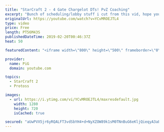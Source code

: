 ```yaml
---
title: "StarCraft 2 - 4 Gate Chargelot DTs! PvZ Coaching"
excerpt: "Bunch of scheduling/lobby stuff i cut from this vid, hope you like the end though! :) Here is the reddit post from the start of the coaching if you are curious: https://www.reddit.com/r/allthingsprotoss/comments/a7dlpo/build_of_the_week_pvz_traps_4gate_chargelotdt/  -- Watch live at https://www.twitch.tv/x5_pig"
originalUrl: https://youtube.com/watch?v=YCvMROEJTL4
type: video
price: Free
length: PT56M43S
publishedDateTime: 2019-02-20T00:46:37Z
heat: 50

featuredContent: "<iframe width=\"800\" height=\"500\" frameborder=\"0\" src=\"https://www.youtube.com/embed/YCvMROEJTL4\" allow=\"accelerometer; autoplay; encrypted-media; gyroscope; picture-in-picture\" allowfullscreen></iframe>"

provider:
  name: PiG
  domain: youtube.com

topics:
  - StarCraft 2
  - Protoss

images:
  - url: https://i.ytimg.com/vi/YCvMROEJTL4/maxresdefault.jpg
    width: 1280
    height: 720
    isCached: true

secured: "aUwPVX5jr6yRQALFT3vdSbYH4+d+NyXZOW89k1sM0TNnBuG6eKljQieqyA3aEVQSIp+Qyvpz0RJko2DpUE3pz5W08PRM2nwImrZQYpozM/1yMgt6NchlJPzrqjAWCFwYvWlSBpyamOAGVNYYld0R3EJOyNZrGgWs0mQe6bnO5V9PoLfIUSv8GeDSXC6BpYbV/OzpBxVku8J5STftHasLIG3Teq6OPIxY6ucCFqMfY4UslUr/PHote0d2BspPRDoS4pH3At6D1QJlpTETbADecZSoni9CGCVcQ5PMWFp496g75F9B7886h7NJCd0kBtoa9I5VwtxO6frWch0xnk2Wxl2wSAYoF/TBKAj84EaNJIWW1kIBM/OUJnBcLnczlAxtfR+LrbNQh4Cwyc59tbvqk4Pj6yodzPtQQkqjzTJS+hA=;xO5fuSi3oCAls7fM6+3lyA=="
---
```



